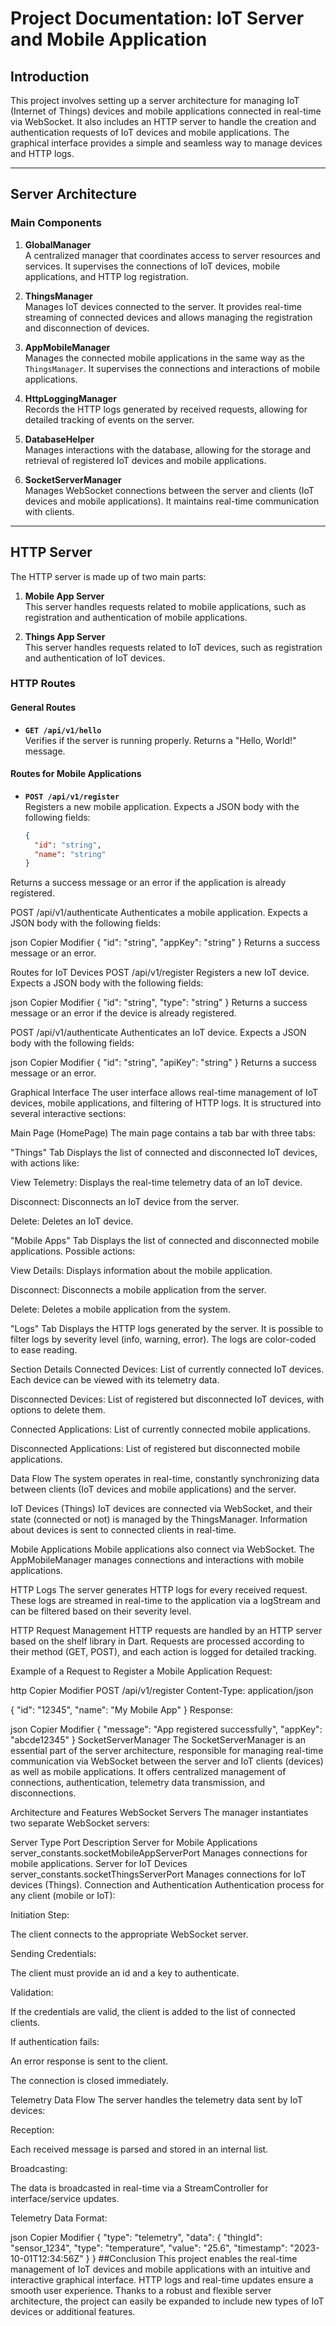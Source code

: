 # Project Documentation: IoT Server and Mobile Application

## Introduction

This project involves setting up a server architecture for managing IoT (Internet of Things) devices and mobile applications connected in real-time via WebSocket. It also includes an HTTP server to handle the creation and authentication requests of IoT devices and mobile applications. The graphical interface provides a simple and seamless way to manage devices and HTTP logs.

---

## Server Architecture

### Main Components

1. **GlobalManager**  
   A centralized manager that coordinates access to server resources and services. It supervises the connections of IoT devices, mobile applications, and HTTP log registration.

2. **ThingsManager**  
   Manages IoT devices connected to the server. It provides real-time streaming of connected devices and allows managing the registration and disconnection of devices.

3. **AppMobileManager**  
   Manages the connected mobile applications in the same way as the `ThingsManager`. It supervises the connections and interactions of mobile applications.

4. **HttpLoggingManager**  
   Records the HTTP logs generated by received requests, allowing for detailed tracking of events on the server.

5. **DatabaseHelper**  
   Manages interactions with the database, allowing for the storage and retrieval of registered IoT devices and mobile applications.

6. **SocketServerManager**  
   Manages WebSocket connections between the server and clients (IoT devices and mobile applications). It maintains real-time communication with clients.

---

## HTTP Server

The HTTP server is made up of two main parts:

1. **Mobile App Server**  
   This server handles requests related to mobile applications, such as registration and authentication of mobile applications.

2. **Things App Server**  
   This server handles requests related to IoT devices, such as registration and authentication of IoT devices.

### HTTP Routes

#### General Routes

- **`GET /api/v1/hello`**  
  Verifies if the server is running properly. Returns a "Hello, World!" message.

#### Routes for Mobile Applications

- **`POST /api/v1/register`**  
  Registers a new mobile application. Expects a JSON body with the following fields:
  ```json
  {
    "id": "string",
    "name": "string"
  }
Returns a success message or an error if the application is already registered.

POST /api/v1/authenticate
Authenticates a mobile application. Expects a JSON body with the following fields:

json
Copier
Modifier
{
  "id": "string",
  "appKey": "string"
}
Returns a success message or an error.

Routes for IoT Devices
POST /api/v1/register
Registers a new IoT device. Expects a JSON body with the following fields:

json
Copier
Modifier
{
  "id": "string",
  "type": "string"
}
Returns a success message or an error if the device is already registered.

POST /api/v1/authenticate
Authenticates an IoT device. Expects a JSON body with the following fields:

json
Copier
Modifier
{
  "id": "string",
  "apiKey": "string"
}
Returns a success message or an error.

Graphical Interface
The user interface allows real-time management of IoT devices, mobile applications, and filtering of HTTP logs. It is structured into several interactive sections:

Main Page (HomePage)
The main page contains a tab bar with three tabs:

"Things" Tab
Displays the list of connected and disconnected IoT devices, with actions like:

View Telemetry: Displays the real-time telemetry data of an IoT device.

Disconnect: Disconnects an IoT device from the server.

Delete: Deletes an IoT device.

"Mobile Apps" Tab
Displays the list of connected and disconnected mobile applications. Possible actions:

View Details: Displays information about the mobile application.

Disconnect: Disconnects a mobile application from the server.

Delete: Deletes a mobile application from the system.

"Logs" Tab
Displays the HTTP logs generated by the server. It is possible to filter logs by severity level (info, warning, error). The logs are color-coded to ease reading.

Section Details
Connected Devices: List of currently connected IoT devices. Each device can be viewed with its telemetry data.

Disconnected Devices: List of registered but disconnected IoT devices, with options to delete them.

Connected Applications: List of currently connected mobile applications.

Disconnected Applications: List of registered but disconnected mobile applications.

Data Flow
The system operates in real-time, constantly synchronizing data between clients (IoT devices and mobile applications) and the server.

IoT Devices (Things)
IoT devices are connected via WebSocket, and their state (connected or not) is managed by the ThingsManager. Information about devices is sent to connected clients in real-time.

Mobile Applications
Mobile applications also connect via WebSocket. The AppMobileManager manages connections and interactions with mobile applications.

HTTP Logs
The server generates HTTP logs for every received request. These logs are streamed in real-time to the application via a logStream and can be filtered based on their severity level.

HTTP Request Management
HTTP requests are handled by an HTTP server based on the shelf library in Dart. Requests are processed according to their method (GET, POST), and each action is logged for detailed tracking.

Example of a Request to Register a Mobile Application
Request:

http
Copier
Modifier
POST /api/v1/register
Content-Type: application/json

{
  "id": "12345",
  "name": "My Mobile App"
}
Response:

json
Copier
Modifier
{
  "message": "App registered successfully",
  "appKey": "abcde12345"
}
SocketServerManager
The SocketServerManager is an essential part of the server architecture, responsible for managing real-time communication via WebSocket between the server and IoT clients (devices) as well as mobile applications. It offers centralized management of connections, authentication, telemetry data transmission, and disconnections.

Architecture and Features
WebSocket Servers
The manager instantiates two separate WebSocket servers:

Server Type	Port	Description
Server for Mobile Applications	server_constants.socketMobileAppServerPort	Manages connections for mobile applications.
Server for IoT Devices	server_constants.socketThingsServerPort	Manages connections for IoT devices (Things).
Connection and Authentication
Authentication process for any client (mobile or IoT):

Initiation Step:

The client connects to the appropriate WebSocket server.

Sending Credentials:

The client must provide an id and a key to authenticate.

Validation:

If the credentials are valid, the client is added to the list of connected clients.

If authentication fails:

An error response is sent to the client.

The connection is closed immediately.

Telemetry Data Flow
The server handles the telemetry data sent by IoT devices:

Reception:

Each received message is parsed and stored in an internal list.

Broadcasting:

The data is broadcasted in real-time via a StreamController for interface/service updates.

Telemetry Data Format:

json
Copier
Modifier
{
  "type": "telemetry",
  "data": {
    "thingId": "sensor_1234",
    "type": "temperature",
    "value": "25.6",
    "timestamp": "2023-10-01T12:34:56Z"
  }
}
##Conclusion
This project enables the real-time management of IoT devices and mobile applications with an intuitive and interactive graphical interface. HTTP logs and real-time updates ensure a smooth user experience. Thanks to a robust and flexible server architecture, the project can easily be expanded to include new types of IoT devices or additional features.
